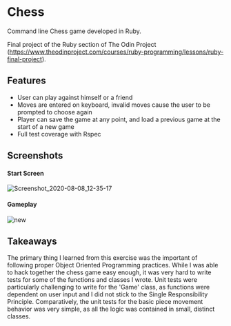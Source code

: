 # Chess

Command line Chess game developed in Ruby.

Final project of the Ruby section of The Odin Project (https://www.theodinproject.com/courses/ruby-programming/lessons/ruby-final-project).

## Features

- User can play against himself or a friend
- Moves are entered on keyboard, invalid moves cause the user to be prompted to choose again
- Player can save the game at any point, and load a previous game at the start of a new game
- Full test coverage with Rspec

## Screenshots 

#### Start Screen

![Screenshot_2020-08-08_12-35-17](https://user-images.githubusercontent.com/52515015/89716733-1d0cca80-d975-11ea-80ba-6a10d7d7f50c.png)


#### Gameplay

![new](https://user-images.githubusercontent.com/52515015/89716725-08c8cd80-d975-11ea-94ec-ce95b9b9c9f0.png)

## Takeaways

The primary thing I learned from this exercise was the important of following proper Object Oriented Programming practices. While I was able to hack together the chess game easy enough, it was very hard to write tests for some of the functions and classes I wrote. Unit tests were particularly challenging to write for the 'Game' class, as functions were dependent on user input and I did not stick to the Single Responsibility Principle. Comparatively, the unit tests for the basic piece movement behavior was very simple, as all the logic was contained in small, distinct classes. 


